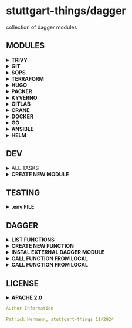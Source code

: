 # stuttgart-things/dagger

collection of dagger modules

## MODULES

<details><summary><b>TRIVY</b></summary>

```bash
# FILESYSTEM SCAN LOCAL
dagger call -m trivy scan-filesystem \
--src /home/sthings/projects/stuttgart-things \
--progress plain -vv \
export --path=/tmp/trivy-fs.json
cat /tmp/trivy-fs.json
```

```bash
# FILESYSTEM SCAN FROM REMOTE GIT REPO
dagger call -m trivy scan-filesystem \
--src git://github.com/stuttgart-things/ansible.git \
--progress plain -vv \
export --path=/tmp/trivy-fs.json
cat /tmp/trivy-fs.json
```

```bash
# IMAGE SCAN (w/ REG LOGIN)
export REG_USER=""
export REG_PW=""

dagger call -m trivy scan-image \
--image-ref nginx:latest \
--registry-user=env:REG_USER \
--registry-password=env:REG_PW \
--progress plain -vv \
export --path=/tmp/image-nginx.json
```

</details>

<details><summary><b>GIT</b></summary>

```bash
dagger call -m git clone-git-hub \
--repository stuttgart-things/stuttgart-things \
--ref main \
--token env:GITHUB_TOKEN \
-vv --progress plain \
export --path=/tmp/repo
```

</details>

<details><summary><b>SOPS</b></summary>

```bash
# ENCRYPT SOPS SECRET
export AGE=age1g438n4l..

dagger call -m sops \
encrypt --age-key env:AGE \
--sops-config ~/.sops.yaml \
--plaintext-file tests/sops/tfvars.json \
--file-extension json \
export --path=/tmp/tfvars.enc.json
```

```bash
# DECRYPT SOPS SECRET
dagger call -m sops \
decrypt-sops \
--sops-key=env:SOPS_AGE_KEY \
--encrypted-file /tmp/tfvars.enc.json
```

</details>

<details><summary><b>TERRAFORM</b></summary>

```bash
# RUN TERRAFORM APPLY AND EXPORTS DIR w/ STATE
dagger call -m terraform \
execute \
--terraform-dir tests/terraform \
--variables "name=patrick,food=kaiserschmarrn" \
--operation apply \
-vv --progress plain \
export --path=~/tmp/dagger/tests/terraform/
```

```bash
# RUN TERRAFORM APPLY AND EXPORTS DIR w/ STATE + MOUNT SECRETS FILE
# SECRETS FILE MUST EXIST UNECRYPTED ON FS
dagger call -m terraform \
execute \
--terraform-dir tests/terraform \
--variables "name=patrick" \ # HIGHEST VAR PRIORITY
--secret-json-variables file://tests/terraform/terraform.tfvars.json \
--operation apply \
-vv --progress plain \
export --path=~/tmp/dagger/tests/terraform/
```

```bash
# RUN TERRAFORM APPLY w/ VAULT LOOKUPS
dagger call -m terraform \
execute \
--terraform-dir /home/sthings/projects/blueprints/tests/vmtemplate/tfvaulttest \
--vault-secret-id env:VAULT_SECRET_ID \
--vault-role-id env:VAULT_ROLE_ID \
--variables "vault_addr=https://vault.example.com:8200" \
--operation apply \
-vv --progress plain \
export --path=~/tmp/dagger/tests/terraform/
```

```bash
# RUN TERRAFORM OUTPUT
dagger call -m terraform \
output \
--terraform-dir ~/projects/terraform/vms/dagger/ \
-vv --progress plain
```

</details>

<details><summary><b>HUGO</b></summary>

```bash
# INIT HUGO FOLDER STRUCTURE (INCLUDING THEME)
dagger call -m hugo \
init-site \
--name test \
--config tests/hugo/hugo.toml \
--content tests/hugo/content \
export --path /tmp/hugo/test

# BUILD AND SERVE
dagger call -m hugo serve \
--config tests/hugo/hugo.toml \
--content tests/hugo/content \
--port 4144 \
up --progress plain

# BUILD + EXPORT STATIC CONTENT (INCLUDING THEME)
dagger call -m hugo \
build-and-export \
--name blog \
--config tests/hugo/hugo.toml \
--content tests/hugo/content \
export --path /tmp/blog/static

# JUST SYNC MINIO BUCKET
export MINIO_USER=""
export MINIO_PASSWORD=""

dagger call -m hugo \
sync-minio-bucket \
--endpoint https://artifacts.automation.example.com \
--bucket-name images \
--insecure=true \
--access-key=env:MINIO_USER \
--secret-key=env:MINIO_PASSWORD \
--alias-name artifacts \
export --path /tmp/images

# BUILD + EXPORT STATIC CONTENT (INCLUDING THEME+BUCKET)
export MINIO_USER=""
export MINIO_PASSWORD=""

dagger call -m hugo \
build-sync-export \
--name blog \
--config tests/hugo/hugo.toml \
--content tests/hugo/content/ \
--endpoint https://artifacts.automation.sthings-vsphere.example.com \
--bucket-name idp \
--insecure=true \
--access-key=env:MINIO_USER \
--secret-key=env:MINIO_PASSWORD \
--alias-name artifacts \
-vv export \
--path=/tmp/bucket
```

# SERVE EXPORTED STATIC CONTENT

```bash
# WORKAROUND FOR NOW
chmod -R o+rX /tmp/blog/static
docker run --rm -p 8080:80 \
-v "/tmp/blog/static:/usr/share/nginx/html" nginx
```

</details>

<details><summary><b>PACKER</b></summary>

```bash
dagger call -m packer bake \
--local-dir "." \
--build-path tests/packer/hello/hello.pkr.hcl \
--progress plain -vv
```

```bash
# w/ VAULT AUTH (PACKER ONLY WORKS WITH VAULT TOKEN, FOR ANSIBLE WE'RE USING APPROLE AUTH)
export VAULT_ROLE_ID=<>
export VAULT_TOKEN=<>
export VAULT_SECRET_ID<>

dagger call -m packer bake \
--local-dir "/home/sthings/projects/stuttgart-things/packer/builds/ubuntu24-labda-vsphere/" \
--build-path ubuntu24-base-os.pkr.hc\
--vault-addr https://vault-vsphere.example.com:8200 \
--vault-role-id env:VAULT_ROLE_ID \
--vault-token env:VAULT_TOKEN \
--vault-secret-id env:VAULT_SECRET_ID \
--progress plain -vv
```

```bash
# MOVE VM TEMPLATE
export VCENTER_FQDN=https://10.100.135.50/sdk
export VCENTER_USER=<>
export VCENTER_PASSWORD<>

dagger call -m packer vcenteroperation \
--operation move \
--vcenter env:VCENTER_FQDN \
--username env:VCENTER_USER \
--password env:VCENTER_PASSWORD \
--source /Datacenter/vm/stuttgart-things/rancher-things/sthings-app-4 \
--target /Datacenter/vm/stuttgart-things/testing/ \
--progress plain -vv
```

```bash
# RENAME VM TEMPLATE
export VCENTER_FQDN=https://10.100.135.50/sdk
export VCENTER_USER=<>
export VCENTER_PASSWORD<>

dagger call -m packer vcenteroperation \
--operation rename \
--vcenter env:VCENTER_FQDN \
--username env:VCENTER_USER \
--password env:VCENTER_PASSWORD \
--source /Datacenter/vm/stuttgart-things/vm-templates/u22-rke2-ipi  \
--target u22-rke2-old \
--progress plain -vv
```

</details>

<details><summary><b>KYVERNO</b></summary>

```bash
# VALIDATE RESOURCES AGAINST POLICIES
dagger call -m kyverno validate \
--policy tests/kyverno/policies/ \
--resource tests/kyverno/resource-good/ \
--progress plain
```

```bash
# OUTPUT KYVERNO VERSION
dagger call -m kyverno version \
--progress plain
```

</details>

<details><summary><b>GITLAB</b></summary>

```bash
# GET PROJECT ID BY PROJECT NAME
dagger call -m gitlab get-project-id \
--token env:GITLAB_TOKEN \
--server gitlab.com \
--project-name "docs" \
--group-path "Lab/stuttgart-things/idp"
```

```bash
# GET MERGE REQUEST ID BY PROJECT ID
dagger call -m gitlab list-merge-requests \
--token env:GITLAB_TOKEN \
--server gitlab.com \
--project-id 14160 \
--progress plain
```

```bash
# GET MERGE REQUEST ID BY PROJECT ID
dagger call -m gitlab get-merge-request-id \
--token env:GITLAB_TOKEN \
--server gitlab.com \
--project-id 14466 \
--merge-request-title "RFC- -" \
--progress plain
```

```bash
# LIST ALL CHANGES FROM MR INTO (USUALY) MAIN
dagger call -m gitlab list-merge-request-changes \ --token env:GITLAB_TOKEN \
--server gitlab.com \
--project-id="14466" \
--merge-request-id="1" \
--progress plain
```

```bash
# LIST ALL CHANGES FROM MR INTO (USUALY) MAIN
dagger call -m gitlab clone \
--repo-url https://gitlab.com/Lab/stuttgart-things/idp/resource-engines.git
--token env:GITLAB_TOKEN \
--branch=main \
#export --path /tmp/repo \ # IF YOU WANT TO EXPORT TO LOCAL FS
--progress plain
```

```bash
# PRINT ALL FILES CHANGED BY A MR
dagger call -m gitlab print-merge-request-file-changes \
--repo-url https://gitlab.com/Lab/stuttgart-things/idp/resource-engines.git \
--server gitlab.com \
--token env:GITLAB_TOKEN \
--merge-request-id="1" \
--project-id="14466" \
--branch "RFC-_" \
--progress plain
```

```bash
# LIST ALL PROJECTS IN A GROUP
dagger call -m gitlab list-projects \
--server gitlab.com \
--token env:GITLAB_TOKEN \
--group-path "Lab%2Fstuttgart-things"
--progress plain
```

```bash
# PRINT ALL FILES CHANGED BY A MR
dagger call -m gitlab update-merge-request-state \
--server gitlab.com \
--token env:GITLAB_TOKEN \
--merge-request-id="1" \
--project-id="14466" \
--action merge \ # or 'close'
--progress plain
```

</details>

<details><summary><b>CRANE</b></summary>

```bash
# REG AUTH FOR SOURCE AND TARGET REG
dagger call -m crane copy \
--sourceRegistry ghcr.io \
--sourceUsername patrick-hermann-sva \
--sourcePassword env:GITHUB_TOKEN \
--targetRegistry harbor.example.com \
--targetUsername admin \
--targetPassword env:HARBOR \
--platform linux/amd64 \
--insecure=true \
--source ghcr.io/stuttgart-things/backstage:2025-04-22 \
--target harbor.example.com/test/backstage:2025-04-22 \
--progress plain
```

```bash
# REG AUTH FOR TARGET REG ONLY
dagger call -m crane copy \
--targetUsername admin \
--targetPassword env:HARBOR \
--source redis:latest \
--target harbor.example.com/test/redis:2025-04-22 \
--targetRegistry harbor.example.com \
--insecure=true \
--platform linux/amd64 \
--progress plain
```

</details>

<details><summary><b>DOCKER</b></summary>

### LINT

```bash
dagger call -m docker \
lint \
--src tests/docker \
-vv --progress plain
```

### BUILD

```bash
dagger call -m docker \
build \
--src tests/docker \
-vv --progress plain
```

### BUILD + PUSH TEMPORARY IMAGE w/o AUTH

```bash
dagger call -m docker \
build-and-push \
--source tests/docker \
--repository-name stuttgart-things/test \
--registry-url ttl.sh \
--tag 1.2.3 \
-vv --progress plain
```

### BUILD + PUSH IMAGE w/ AUTH

```bash
dagger call -m docker \
build-and-push \
--source tests/docker \
--repository-name stuttgart-things/test \
--registry-url ghcr.io \
--tag 1.2.3 \
--registry-username=env:GITHUB_USER \
--registry-password=env:GITHUB_TOKEN \
-vv --progress plain
```

</details>

<details><summary><b>GO</b></summary>

### LINT PROJECT

```bash
dagger call -m go \
lint --src "." \
--timeout 300s \
--progress plain \
-vv
```

### BUILD PROJECT

```bash
dagger call -m go \
build-binary \
--src "." \
--os linux \
--arch amd64 \
--go-main-file main.go \
--bin-name k2 \
--go-version 1.24.4 \
export --path=/tmp/go/build/ \
--progress plain \
-vv
```

### KO BUILD

```bash
# BUILD JUST LOCAL
dagger call -m go ko-build \
--src tests/go/calculator/ \
--push="false" \
--progress plain -vv
```

```bash
# BUILD + PUSH
dagger call -m go ko-build \
--src tests/go/calculator/ \
--token=env:GITHUB_TOKEN \
--repo ghcr.io/stuttgart-things/machineshop \
--progress plain -vv
```

</details>

<details><summary><b>ANSIBLE</b></summary>

### EXECUTE ANSIBLE

```bash
dagger call -m ansible execute \
--src . \
--playbooks tests/ansible/hello.yaml,tests/ansible/hello2.yaml \
-vv --progress plain
```

```bash
dagger call -m ansible execute \
--requirements tests/ansible/requirements.yaml \
--src . \
--playbooks tests/ansible/hello.yaml,tests/ansible/hello2.yaml \
-vv --progress plain
```

```bash
export SSH_USER=sthings
export SSH_PASSWORD=<REPLACEME>

dagger call -m ansible execute \
--requirements tests/ansible/requirements.yaml \
--src . \
--playbooks tests/ansible/hello.yaml,sthings.baseos.setup \
--inventory /home/sthings/projects/terraform/vms/sthings-runner/rke2.ini \
--ssh-user=env:SSH_USER \
--ssh-password=env:SSH_PASSWORD \
--parameters "send_to_homerun=false" \
-vv --progress plain
```

the idea of this module is to create versioned collection artifcat 'on the fly' -
this module can work with a file structure like this:

### CREATE A COLLECTION PACKAGE

```bash
dagger call --progress plain -m ansible run-collection-build-pipeline \
--src ansible/collections/baseos \
--progress plain \
export --path=/tmp/ansible/output/
```

### BUILD A GITHUB RELEASE FROM FILES

```bash
dagger call --progress plain -m ansible github-release \
--token=env:GITHUB_TOKEN \
--group stuttgart-things \
--repo dagger  \
--files "tests/test-values.yaml,tests/registry/README.md" \
--notes "test" \
--tag 09.1.6 \
--title hello
```

</details>

<details><summary><b>HELM</b></summary>

```bash
# LINT
dagger call -m helm \
lint \
--src tests/helm/test-chart \
-vv --progress plain
```

```bash
# RENDER A CHART w/ VALUES
dagger call -m helm \
render \
--src tests/helm/test-chart \
--valuesFile tests/helm/test-values.yaml \
-vv --progress plain
```

```bash
# PACKAGE + EXPORT CHART AS TGZ
dagger call -m helm \
package \
--src tests/helm/test-chart \
-vv --progress plain \
export --path=/tmp/chart.tgz
```

```bash
dagger call -m helm \
push \
--src tests/helm/test-chart \
--registry ghcr.io \
--repository stuttgart-things \
--username patrick-hermann-sva \
--password env:GITHUB_TOKEN \
-vv --progress plain
```


</details>

## DEV

<details><summary>ALL TASKS</summary>

```bash
task: Available tasks for this project:
* branch:                Create branch from main
* check:                 Run pre-commit hooks
* commit:                Commit + push code into branch
* create:                Create new dagger module
* do:                    Select a task to run
* pr:                    Create pull request into main
* release:               push new version
* switch-local:          Switch to local branch
* switch-remote:         Switch to remote branch
* test:                  Select test to run
* test-ansible:          Test ansible functions
* test-crossplane:       Test crossplame functions
* test-docker:           Test docker module
* test-gitlab:           Test gitlab functions
* test-go:               Test go functions
* test-helm:             Test helm functions
* test-hugo:             Test hugo
* test-packer:           Test packer functions
* test-terraform:        Test terraform functions
```

</details>

<details><summary><b>CREATE NEW MODULE</b></summary>

```bash
# EXAMPLE MODULE
MODULE=crossplane task create
```

</details>

## TESTING

<details><summary><b>.env FILE</b></summary>

```bash
cat <<EOF > .env
gitlab_server="#TOBESET"
gitlab_project=docs # example
gitlab_group="Lab/stuttgart-things/idp" # example
gitlab_group_escaped="Lab%2Fstuttgart-things%2Fidp" # example
EOF
```

</details>

## DAGGER

<details><summary><b>LIST FUNCTIONS</b></summary>

```bash
MODULE=golang #example
dagger functions -m ${MODULE}/
```

</details>

<details><summary><b>CREATE NEW FUNCTION</b></summary>

```bash
MODULE=example #example
dagger init --sdk=go --source=./${MODULE} --name=${MODULE}
```

</details>

<details><summary><b>INSTAL EXTERNAL DAGGER MODULE</b></summary>

```bash
dagger install github.com/purpleclay/daggerverse/golang@v0.5.0


https://github.com/disaster37/dagger-library-go@v0.0.24
```

</details>

<details><summary><b>CALL FUNCTION FROM LOCAL</b></summary>

```bash
MODULE=example #example
dagger functions -m ${MODULE}
```

```bash
MODULE=helm #example
dagger call -m ./${MODULE} \
lint --source tests/test-chart/ \
--progress plain
```

</details>

<details><summary><b>CALL FUNCTION FROM LOCAL</b></summary>

```bash
MODULE=golang #example
dagger call -m github.com/stuttgart-things/dagger/${MODULE} build --progress plain --src ./ export --path build
```

</details>

## LICENSE

<details><summary><b>APACHE 2.0</b></summary>

Copyright 2023 patrick hermann.

Licensed under the Apache License, Version 2.0 (the "License");
you may not use this file except in compliance with the License.
You may obtain a copy of the License at

    http://www.apache.org/licenses/LICENSE-2.0

Unless required by applicable law or agreed to in writing, software
distributed under the License is distributed on an "AS IS" BASIS,
WITHOUT WARRANTIES OR CONDITIONS OF ANY KIND, either express or implied.
See the License for the specific language governing permissions and
limitations under the License.

</details>

```yaml
Author Information
------------------
Patrick Hermann, stuttgart-things 11/2024
```